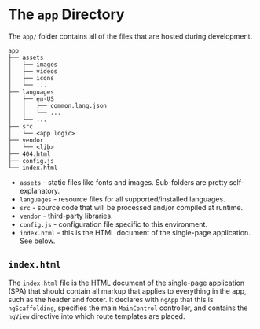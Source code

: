 # The `app` Directory

The `app/` folder contains all of the files that are hosted during development.

```
app
├── assets
│   ├── images
│   ├── videos
│   ├── icons
│   └── ...
├── languages
│   ├── en-US
│   │   ├── common.lang.json
│   │   └── ...
│   └── ...
├── src
│   └── <app logic>
├── vendor
│   └── <lib>
├── 404.html
├── config.js
└── index.html
```

- `assets` - static files like fonts and images. Sub-folders are pretty self-explanatory.
- `languages` - resource files for all supported/installed languages.
- `src` - source code that will be processed and/or compiled at runtime.
- `vendor` - third-party libraries.
- `config.js` - configuration file specific to this environment.
- `index.html` - this is the HTML document of the single-page application. See below.

## `index.html`

The `index.html` file is the HTML document of the single-page application (SPA)
that should contain all markup that applies to everything in the app, such as the header and footer.
It declares with `ngApp` that this is `ngScaffolding`, specifies the main `MainControl` controller,
and contains the `ngView` directive into which route templates are placed.
